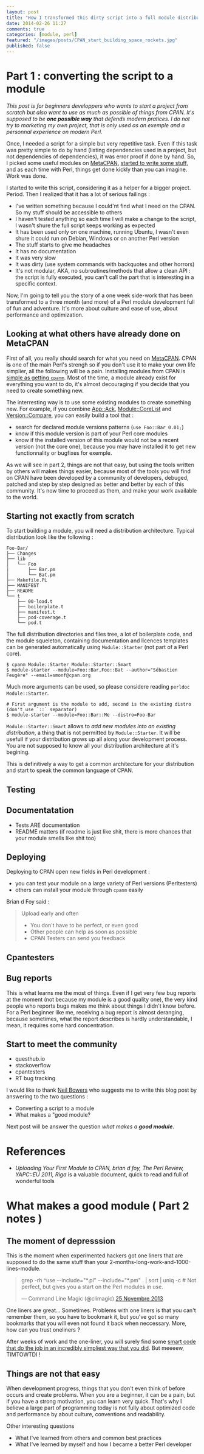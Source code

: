 ```yaml
---
layout: post
title: "How I transformed this dirty script into a full module distribution"
date: 2014-02-26 11:27
comments: true
categories: [module, perl]
featured: "/images/posts/CPAN_start_building_space_rockets.jpg"
published: false
---
```


# Part 1 : converting the script to a module
*This post is for beginners developpers who wants to start a project from scratch but also want to use as much as possible of things from CPAN. It's supposed to be **one possible way** that defends modern pratices. I do not try to marketing my own project, that is only used as an exemple and a personnal experience on modern Perl.*

Once, I needed a script for a simple but very repetitive task. Even if this task was pretty simple to do by hand (listing dependencies used in a project, but not dependencies of dependencies), it was error proof if done by hand. So, I picked some useful modules on [MetaCPAN](https://metacpan.org), [started to write some stuff](https://github.com/smonff/Shurf/commit/a5e7aeb2fab7ef6fa5dd9cf81aa34c49860037ce), and as each time with Perl, things get done kickly than you can imagine. Work was done.

I started to write this script, considering it as a helper for a bigger project. Period. Then I realized that it has a lot of serious failings :

* I've written something because I could'nt find what I need on the CPAN. So my stuff should be accessible to others
* I haven't tested anything so each time I will make a change to the script, I wasn't shure the full script keeps working as expected
* It has been used only on one machine, running Ubuntu, I wasn't even shure it could run on Debian, Windows or on another Perl version
* The stuff starts to give me headaches
* It has no documentation
* It was very slow
* It was dirty (use system commands with backquotes and other horrors)
* It's not modular, AKA, no subroutines/methods that allow a clean API : the script is fully executed, you can't call the part that is interesting in a specific context.

Now, I'm going to tell you the story of a one week side-work that has been transformed to a three month (and more) of a Perl module development full of fun and adventure. It's more about culture and ease of use,  about performance and optimization.

## Looking at what others have already done on MetaCPAN
First of all, you really should search for what you need on [MetaCPAN](https://metacpan.org). CPAN **is** one of the main Perl's strengh so if you don't use it to make your own life simplier, all the following will be a pain. Installing modules from CPAN is [simple as getting `cpanm`](http://www.cpan.org/modules/INSTALL.html). Most of the time, a module already exist for everything you want to do, it's almost decouraging if you decide that you need to create something new.

The interresting way is to use some existing modules to create something new. For example, if you combine [App::Ack](http://beyondgrep.com), [Module::CoreList](https://metacpan.org/pod/Module::CoreList) and [Version::Compare](https://metacpan.org/pod/Version::Compare), you can easily build a tool that :

* search for declared module versions patterns (`use Foo::Bar 0.01;`)
* know if this module version is part of your Perl core modules
* know if the installed version of this module would not be a recent version (not the core one), because you may have installed it to get new functionnality or bugfixes for exemple. 

As we will see in part 2, things are not that easy, but using the tools written by others will makes things easier, because most of the tools you will find on CPAN have been developed by a community of developers, debuged, patched and step by step designed as better and better by each of this community. It's now time to proceed as them, and make your work available to the world.

## Starting not exactly from scratch
To start building a module, you will need a distribution architecture. Typical distribution look like the following : 

    Foo-Bar/
	├── Changes
	├── lib
	│   └── Foo
	|       ├── Bar.pm
	│       └── Bat.pm
	├── Makefile.PL
	├── MANIFEST
	├── README
	└── t
	    ├── 00-load.t
		├── boilerplate.t
		├── manifest.t
		├── pod-coverage.t
		└── pod.t
						

The full distribution directories and files tree, a lot of boilerplate code, and the module squeleton, containing documentation and licences templates can be generated automatically using `Module::Starter` (not part of a Perl core). 

    $ cpanm Module::Starter Module::Starter::Smart
    $ module-starter --module=Foo::Bar,Foo::Bat --author="Sébastien Feugère" --email=smonf@cpan.org
	
Much more arguments can be used, so please considere reading `perldoc Module::Starter`.
	
	# First argument is the module to add, second is the existing distro (don't use `::` separator)
    $ module-starter --module=Foo::Bar::Me --distro=Foo-Bar  

`Module::Starter::Smart` allows to *add new modules into an existing distribution*, a thing that is not permitted by `Module::Starter`. It will be usefull if your distribution grows up all along your development process. You are not supposed to know all your distribution architecture at it's begining.

This is definitively a way to get a common architecture for your distribution and start to speak the common language of CPAN.

## Testing

## Documentatation
* Tests ARE documentation
* README matters (if readme is just like shit, there is more chances that your module smells like shit too)

## Deploying 
Deploying to CPAN open new fields in Perl development :

* you can test your module on a large variety of Perl versions (Perltesters)
* others can install your module through `cpanm` easily

Brian d Foy said :

> Upload early and often
>
> * You don't have to be perfect, or even good
> * Other people can help as soon as possible
> * CPAN Testers can send you feedback

## Cpantesters

## Bug reports
This is what learns me the most of things. Even if I get very few bug reports at the moment (not because my module is a good quality one), the very kind people who reports bugs makes me think about things I didn't know before. For a Perl beginner like me, receiving a bug report is almost deranging, because sometimes, what the report describes is hardly understandable, I mean, it requires some hard concentration.



## Start to meet the community

* questhub.io
* stackoverflow
* cpantesters
* RT bug tracking

I would like to thank [Neil Bowers](https://twitter.com/neilbowers) who suggests me to write this blog post by answering to the two questions :

* Converting a script to a module
* What makes a "good module?

Next post will be answer the question *what makes a **good module***.

# References

* *Uploading Your First Module to CPAN, brian d foy, The Perl Review, YAPC::EU 2011, Riga* is a valuable document, quick to read and full of wonderful tools

# What makes a good module ( Part 2 notes )
## The moment of depresssion
This is the moment when experimented hackers got one liners that are supposed to do the same stuff than your 2-months-long-work-and-1000-lines-module.

<blockquote class="twitter-tweet" lang="fr"><p>grep -rh ^use --include=&quot;*.pl&quot; --include=&quot;*.pm&quot; . | sort | uniq -c # Not perfect, but gives you a start on the Perl modules in use.</p>&mdash; Command Line Magic (@climagic) <a href="https://twitter.com/climagic/statuses/404992356513902592">25 Novembre 2013</a></blockquote>
<script async src="//platform.twitter.com/widgets.js" charset="utf-8"></script>

One liners are great... Sometimes. Problems with one liners is that you can't remember them, so you have to bookmark it, but you've got so many bookmarks that you will even not found it back when neccessary. More, how can you trust oneliners ? 

After weeks of work and the one-liner, you will surely find some [smart code that do the job in an incredibly simpliest way that you did](https://github.com/book/Act/blob/master/t/01dependencies.t). But meeeew, TIMTOWTDI !

## Things are not that easy 
When development progress, things that you don't even think of before occurs and create problems. When you are a beginner, it can be a pain, but if you have a strong motivation, you can learn very quick. That's why I believe a large part of programming today is not fully about optimized code and performance by about culture, conventions and readability.


Other interesting questions

* What I've learned from others and common best practices
* What I've learned by myself and how I became a better Perl developer

